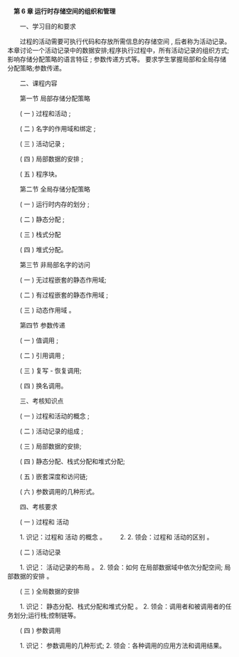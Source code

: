 　**第 6 章 运行时存储空间的组织和管理**

　　一、学习目的和要求

　　过程的活动需要可执行代码和存放所需信息的存储空间 , 后者称为活动记录。本章讨论一个活动记录中的数据安排;程序执行过程中，所有活动记录的组织方式;影响存储分配策略的语言特征 ; 参数传递方式等。 要求学生掌握局部和全局存储分配策略;参数传递。

　　二、课程内容

　　第一节 局部存储分配策略

　　( 一 ) 过程和活动 ;

　　( 二 ) 名字的作用域和绑定 ;

　　( 三 ) 活动记录 ;

　　( 四 ) 局部数据的安排 ;

　　( 五 ) 程序块。

　　第二节 全局存储分配策略

　　( 一 ) 运行时内存的划分 ;

　　( 二 ) 静态分配 ;

　　( 三 ) 栈式分配

　　( 四 ) 堆式分配。

　　第三节 非局部名字的访问

　　( 一 ) 无过程嵌套的静态作用域;

　　( 二 ) 有过程嵌套的静态作用域 ;

　　( 三 ) 动态作用域 。

　　第四节 参数传递

　　( 一 ) 值调用 ;

　　( 二 ) 引用调用 ;

　　( 三 ) 复写 - 恢复调用;

　　( 四 ) 换名调用。

　　三、考核知识点

　　( 一 ) 过程和活动的概念 ;

　　( 二 ) 活动记录的组成 ;

　　( 三 ) 局部数据的安排;

　　( 四 ) 静态分配、栈式分配和堆式分配;

　　( 五 ) 嵌套深度和访问链;

　　( 六 ) 参数调用的几种形式。

　　四、考核要求

　　( 一 ) 过程和 活动

　　1. 识记：过程和 活动 的概念 。 
  　　2. 2. 领会：过程和 活动的区别 。

　　( 二 ) 活动记录

　　1. 识记： 活动记录的布局 。 2. 领会：如何 在局部数据域中依次分配空间; 局部数据的安排 。

　　( 三 ) 全局数据的安排

　　1. 识记： 静态分配、栈式分配和堆式分配 。 2. 领会：调用者和被调用者的任务划分;运行栈;控制链等。

　　( 四 ) 参数调用

　　1. 识记： 参数调用的几种形式; 2. 领会：各种调用的应用方法和调用结果。